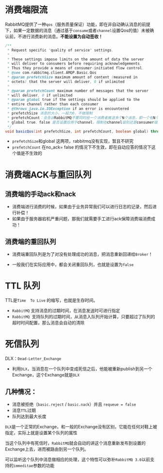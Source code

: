 # 消费端限流
RabbitMQ提供了一种`qos`（服务质量保证）功能，即在非自动确认消息的前提下，如果一定数据的消息（通过基于`consume`或者`channel`设置Qos的值）未被确认前，不进行消费新的消息。**不能设置为自动签收！**

```java
/**
 * Request specific "quality of service" settings.
 *
 * These settings impose limits on the amount of data the server
 * will deliver to consumers before requiring acknowledgements.
 * Thus they provide a means of consumer-initiated flow control.
 * @see com.rabbitmq.client.AMQP.Basic.Qos
 * @param prefetchSize maximum amount of content (measured in
 * octets) that the server will deliver, 0 if unlimited
 * 
 * @param prefetchCount maximum number of messages that the server
 * will deliver, 0 if unlimited
 * @param global true if the settings should be applied to the
 * entire channel rather than each consumer
 * @throws java.io.IOException if an error is encountered
 * prefetchSize 消息的大小，一般为0，不做限制
 * prefetchCount：会告诉RabbitMQ不要同时给一个消费者推送多个N个消息，即一个有N个消息还没有ack，则		* 该consumer将block掉，知道有消息ack 
 * global true、false 是否设置应用于channel，限制在channel级别还是consumer级别
 */
void basicQos(int prefetchSize, int prefetchCount, boolean global) throws IOException;
```

- `prefetchSize`和global 这两项，rabbitmq没有实现，暂且不研究
- `prefetchCount` 在no_ack= false 的情况下不生效，即在自动应答的情况下这个值是不生效的

# 消费端ACK与重回队列

## 消费端的手动ack和nack

- 消费端进行消费的时候，如果由于业务异常我们可以进行日志的记录，然后进行补偿！
- 如果由于服务器宕机严重问题，那我们就需要手工进行ack保障消费端消费成功！



## 消费端的重回队列

- 消费端重回队列是为了对没有处理成功的消息，把消息重新回递给`Broker`！

- 一般我们在实际应用中，都会关闭重回队列，也就是设置为`false`



# TTL 队列

TTL是`Time  To Live` 的缩写，也就是生存时间。

- `RabbitMQ` 支持消息的过期时间，在消息发送时可进行指定
- `RabbitMQ `支持队列的过期时间，从消息入队列开始计算，只要超过了队列的超时时间配置，那么消息会自动的清除

# 死信队列

DLX：`Dead-Letter_Exchange`

- 利用`DLX`，当消息在一个队列中变成死信之后，他能被重新publish到另一个Exchange，这个Exchange就是`DLX`



## 几种情况：

- 消息被拒绝（`basic.reject` / `basic.nack`）并且 `requeue = false`
- 消息`TTL`过期
- 队列达到最大长度

`DLX`是一个正常的Exchange，和一般的Exchange没有区别，它能在任何对鞋上被指定，实际上就是设置某个队列的属性

当这个队列中有死信时，`RabbitMQ`就会自动的讲这个消息重新发布到设置的Exchange上去，进而被路由到另一个队列。

可以监听这个队列中消息做相应的处理，这个特性可以弥补`RabbitMQ 3.0`以前支持的`immeditae`参数的功能